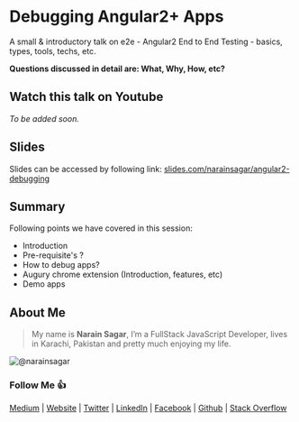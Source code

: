 # Debugging Angular2+ Apps

A small & introductory talk on e2e - Angular2 End to End Testing - basics, types, tools, techs, etc.

**Questions discussed in detail are: What, Why, How, etc?**

## Watch this talk on Youtube

*To be added soon.*

## Slides

Slides can be accessed by following link: 
[slides.com/narainsagar/angular2-debugging](http://slides.com/narainsagar/angular2-debugging)

## Summary

Following points we have covered in this session:

* Introduction
* Pre-requisite's ?
* How to debug apps?
* Augury chrome extension (Introduction, features, etc)
* Demo apps

## About Me

> My name is **Narain Sagar**, I’m a FullStack JavaScript Developer, lives in  Karachi, Pakistan and pretty much enjoying my life.

![@narainsagar](https://avatars0.githubusercontent.com/narainsagar?&s=128)

### Follow Me 👍

[Medium](http://blog.narainsagar.com/) | 
[Website](http://narainsagar.com/) | 
[Twitter](https://twitter.com/narainsagar) | 
[LinkedIn](https://www.linkedin.com/pk/narainsagar) | 
[Facebook](https://facebook.com/NarainSagarPage) | 
[Github](https://github.com/narainsagar) | 
[Stack Overflow](www.stackoverflow.com/users/5228251/narainsagar)